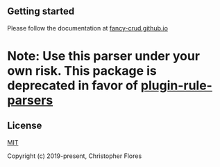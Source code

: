 ## Getting started
Please follow the documentation at [fancy-crud.github.io](https://fancy-crud.github.io/docs)

# **Note: Use this parser under your own risk. This package is deprecated in favor of [plugin-rule-parsers](https://www.npmjs.com/package/@fancy-crud/plugin-rule-parsers)**

## License

[MIT](https://opensource.org/licenses/MIT)

Copyright (c) 2019-present, Christopher Flores